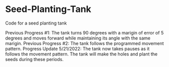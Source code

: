 # Seed-Planting-Tank
Code for a seed planting tank

Previous Progress #1: The tank turns 90 degrees with a marigin of error of 5 degrees and moves forward while maintaining its angle with the same marigin. 
Previous Progress #2: The tank follows the programmed movement pattern. 
Progress Update 5/21/2022: The tank now takes pauses as it follows the movement pattern. The tank will make the holes and plant the seeds during these periods. 
